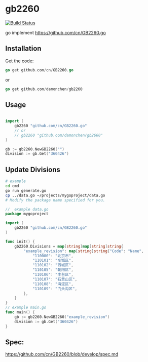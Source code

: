 # gb2260

[![Build Status](https://img.shields.io/travis/damonchen/gb2260.svg?style=flat)](https://travis-ci.org/damonchen/gb2260)


go implement https://github.com/cn/GB2260.go


## Installation

Get the code:

```go
go get github.com/cn/GB2260.go
```
or
```go
go get github.com/damonchen/gb2260
```

## Usage

```go
    
import (
    gb2260 "github.com/cn/GB2260.go"
    // or
    // gb2260 "github.com/damonchen/gb2660"
)

gb := gb2260.NewGB2260("")
division := gb.Get("360426")

```

## Update Divisions
```bash
# example
cd cmd
go run generate.go
cp ../data.go ~/projects/mygoproject/data.go
# Modify the package name specified for you.
```
```go
//  example data.go
package mygoproject

import (
    gb2260 "github.com/cn/GB2260.go"
)

func init() {
	gb2260.Divisions = map[string]map[string]string{
		"example_revision": map[string]string{"Code": "Name",
			"110000": "北京市",
			"110101": "东城区",
			"110102": "西城区",
			"110105": "朝阳区",
			"110106": "丰台区",
			"110107": "石景山区",
			"110108": "海淀区",
			"110109": "门头沟区",
		},
	}
}
// example main.go
func main() {
    gb := gb2260.NewGB2260("example_revision")
    division := gb.Get("360426")
}
```

## Spec:

https://github.com/cn/GB2260/blob/develop/spec.md
